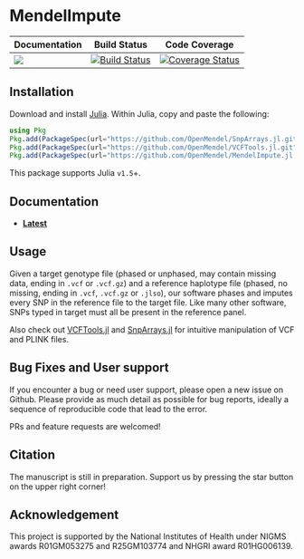 # MendelImpute

| **Documentation** | **Build Status** | **Code Coverage**  |
|-------------------|------------------|--------------------|
| [![](https://img.shields.io/badge/docs-latest-blue.svg)](https://OpenMendel.github.io/MendelImpute/dev/) | [![Build Status](https://travis-ci.com/OpenMendel/MendelImpute.svg?branch=master)](https://travis-ci.com/github/OpenMendel/MendelImpute) | [![Coverage Status](https://coveralls.io/repos/github/OpenMendel/MendelImpute/badge.svg?branch=master)](https://coveralls.io/github/OpenMendel/MendelImpute?branch=master) |

## Installation

Download and install [Julia](https://julialang.org/downloads/). Within Julia, copy and paste the following: 
```julia
using Pkg
Pkg.add(PackageSpec(url="https://github.com/OpenMendel/SnpArrays.jl.git"))
Pkg.add(PackageSpec(url="https://github.com/OpenMendel/VCFTools.jl.git"))
Pkg.add(PackageSpec(url="https://github.com/OpenMendel/MendelImpute.jl.git"))
```
This package supports Julia `v1.5`+.

## Documentation

+ [**Latest**](https://OpenMendel.github.io/MendelImpute/dev/)

## Usage

Given a target genotype file (phased or unphased, may contain missing data, ending in `.vcf` or `.vcf.gz`) and a reference haplotype file (phased, no missing, ending in `.vcf`, `.vcf.gz` or `.jlso`), our software phases and imputes every SNP in the reference file to the target file. Like many other software, SNPs typed in target must all be present in the reference panel.

Also check out [VCFTools.jl](https://github.com/OpenMendel/VCFTools.jl) and [SnpArrays.jl](https://github.com/OpenMendel/SnpArrays.jl) for intuitive manipulation of VCF and PLINK files. 

## Bug Fixes and User support

If you encounter a bug or need user support, please open a new issue on Github. Please provide as much detail as possible for bug reports, ideally a sequence of reproducible code that lead to the error. 

PRs and feature requests are welcomed!

## Citation

The manuscript is still in preparation. Support us by pressing the star button on the upper right corner! 

## Acknowledgement

This project is supported by the National Institutes of Health under NIGMS awards R01GM053275 and R25GM103774 and NHGRI award R01HG006139.

